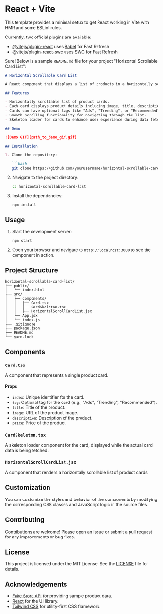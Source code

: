 # React + Vite

This template provides a minimal setup to get React working in Vite with HMR and some ESLint rules.

Currently, two official plugins are available:

- [@vitejs/plugin-react](https://github.com/vitejs/vite-plugin-react/blob/main/packages/plugin-react/README.md) uses [Babel](https://babeljs.io/) for Fast Refresh
- [@vitejs/plugin-react-swc](https://github.com/vitejs/vite-plugin-react-swc) uses [SWC](https://swc.rs/) for Fast Refresh

Sure! Below is a sample `README.md` file for your project "Horizontal Scrollable Card List":

```markdown
# Horizontal Scrollable Card List

A React component that displays a list of products in a horizontally scrollable format. Each product is represented by a card that includes an image, title, description, price, and optional tags such as "Ads", "Trending", or "Recommended".

## Features

- Horizontally scrollable list of product cards.
- Each card displays product details including image, title, description, and price.
- Cards can have optional tags like "Ads", "Trending", or "Recommended".
- Smooth scrolling functionality for navigating through the list.
- Skeleton loader for cards to enhance user experience during data fetching.

## Demo

![Demo GIF](path_to_demo_gif.gif)

## Installation

1. Clone the repository:

   ```bash
   git clone https://github.com/yourusername/horizontal-scrollable-card-list.git
   ```

2. Navigate to the project directory:

   ```bash
   cd horizontal-scrollable-card-list
   ```

3. Install the dependencies:

   ```bash
   npm install
   ```

## Usage

1. Start the development server:

   ```bash
   npm start
   ```

2. Open your browser and navigate to `http://localhost:3000` to see the component in action.

## Project Structure

```plaintext
horizontal-scrollable-card-list/
├── public/
│   └── index.html
├── src/
│   ├── components/
│   │   ├── Card.tsx
│   │   ├── CardSkeleton.tsx
│   │   ├── HorizontalScrollCardList.jsx
│   └── App.jsx
│   └── index.js
├── .gitignore
├── package.json
├── README.md
└── yarn.lock
```

## Components

### `Card.tsx`

A component that represents a single product card.

#### Props

- `index`: Unique identifier for the card.
- `tag`: Optional tag for the card (e.g., "Ads", "Trending", "Recommended").
- `title`: Title of the product.
- `image`: URL of the product image.
- `description`: Description of the product.
- `price`: Price of the product.

### `CardSkeleton.tsx`

A skeleton loader component for the card, displayed while the actual card data is being fetched.

### `HorizontalScrollCardList.jsx`

A component that renders a horizontally scrollable list of product cards.

## Customization

You can customize the styles and behavior of the components by modifying the corresponding CSS classes and JavaScript logic in the source files.

## Contributing

Contributions are welcome! Please open an issue or submit a pull request for any improvements or bug fixes.

## License

This project is licensed under the MIT License. See the [LICENSE](LICENSE) file for details.

## Acknowledgements

- [Fake Store API](https://fakestoreapi.com/) for providing sample product data.
- [React](https://reactjs.org/) for the UI library.
- [Tailwind CSS](https://tailwindcss.com/) for utility-first CSS framework.

```
